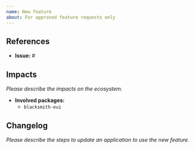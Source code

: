 ```yaml
---
name: New feature
about: For approved feature requests only
---
```


## References

- **Issue:** #

## Impacts

*Please describe the impacts on the ecosystem.*

- **Involved packages:**
  - `blacksmith-eui`

## Changelog

*Please describe the steps to update an application to use the new feature.*
